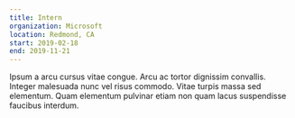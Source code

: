```yaml
---
title: Intern
organization: Microsoft
location: Redmond, CA
start: 2019-02-18
end: 2019-11-21
---
```


Ipsum a arcu cursus vitae congue. Arcu ac tortor dignissim convallis. Integer malesuada nunc vel risus commodo. Vitae turpis massa sed elementum. Quam elementum pulvinar etiam non quam lacus suspendisse faucibus interdum.